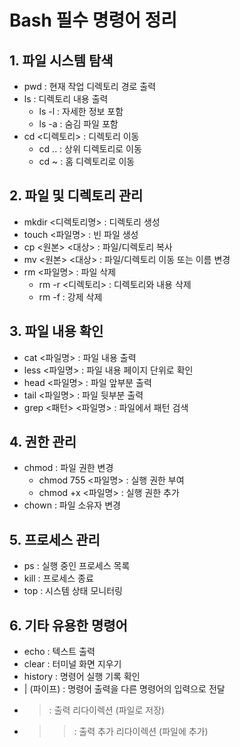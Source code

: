 # Bash 필수 명령어 정리

## 1. 파일 시스템 탐색
- pwd : 현재 작업 디렉토리 경로 출력
- ls : 디렉토리 내용 출력
  - ls -l : 자세한 정보 포함
  - ls -a : 숨김 파일 포함
- cd <디렉토리> : 디렉토리 이동
  - cd .. : 상위 디렉토리로 이동
  - cd ~ : 홈 디렉토리로 이동

## 2. 파일 및 디렉토리 관리
- mkdir <디렉토리명> : 디렉토리 생성
- touch <파일명> : 빈 파일 생성
- cp <원본> <대상> : 파일/디렉토리 복사
- mv <원본> <대상> : 파일/디렉토리 이동 또는 이름 변경
- rm <파일명> : 파일 삭제
  - rm -r <디렉토리> : 디렉토리와 내용 삭제
  - rm -f : 강제 삭제

## 3. 파일 내용 확인
- cat <파일명> : 파일 내용 출력
- less <파일명> : 파일 내용 페이지 단위로 확인
- head <파일명> : 파일 앞부분 출력
- tail <파일명> : 파일 뒷부분 출력
- grep <패턴> <파일명> : 파일에서 패턴 검색

## 4. 권한 관리
- chmod : 파일 권한 변경
  - chmod 755 <파일명> : 실행 권한 부여
  - chmod +x <파일명> : 실행 권한 추가
- chown : 파일 소유자 변경

## 5. 프로세스 관리
- ps : 실행 중인 프로세스 목록
- kill <PID> : 프로세스 종료
- top : 시스템 상태 모니터링

## 6. 기타 유용한 명령어
- echo : 텍스트 출력
- clear : 터미널 화면 지우기
- history : 명령어 실행 기록 확인
- | (파이프) : 명령어 출력을 다른 명령어의 입력으로 전달
- > : 출력 리다이렉션 (파일로 저장)
- >> : 출력 추가 리다이렉션 (파일에 추가)
